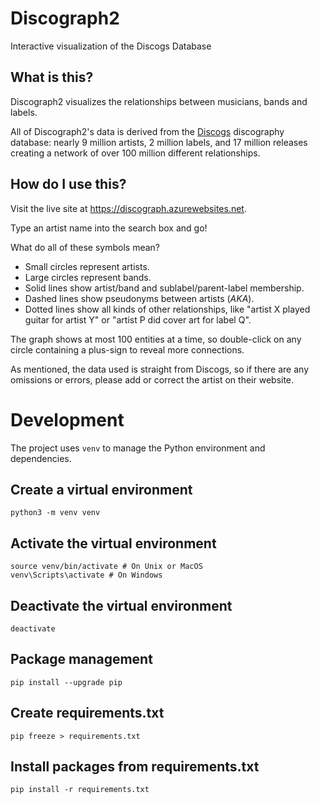 # Discograph2

Interactive visualization of the Discogs Database

## What is this?

Discograph2 visualizes the relationships between
musicians, bands and labels.

All of Discograph2's data is derived from the [Discogs](http://www.discogs.com)
discography database: nearly 9 million artists, 2 million labels, and 17 million
releases creating a network of over 100 million different relationships.

## How do I use this?

Visit the live site at https://discograph.azurewebsites.net.

Type an artist name into the search box and go!

What do all of these symbols mean?

* Small circles represent artists.
* Large circles represent bands.
* Solid lines show artist/band and sublabel/parent-label membership.
* Dashed lines show pseudonyms between artists (*AKA*).
* Dotted lines show all kinds of other relationships, like "artist X played
  guitar for artist Y" or "artist P did cover art for label Q".

The graph shows at most 100 entities at a time, so double-click on any circle
containing a plus-sign to reveal more connections.

As mentioned, the data used is straight from Discogs, so if there are any
omissions or errors, please add or correct the artist on their website.

# Development

The project uses `venv` to manage the Python environment and dependencies.

## Create a virtual environment

    python3 -m venv venv

## Activate the virtual environment

    source venv/bin/activate # On Unix or MacOS
    venv\Scripts\activate # On Windows

## Deactivate the virtual environment

    deactivate

## Package management

    pip install --upgrade pip

## Create requirements.txt

    pip freeze > requirements.txt

## Install packages from requirements.txt

    pip install -r requirements.txt



